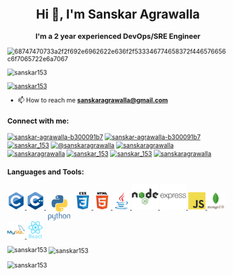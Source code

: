 <h1 align="center">Hi 👋, I'm Sanskar Agrawalla</h1>


<h3 align="center">I'm a 2 year experienced DevOps/SRE Engineer</h3>

![68747470733a2f2f692e6962622e636f2f533346774658372f446576656c6f7065722e6a7067](https://user-images.githubusercontent.com/79687388/117785880-9cac2a80-b262-11eb-839d-42695780db5b.jpg)



<p align="left"> <img src="https://komarev.com/ghpvc/?username=sanskar153&label=Profile%20views&color=0e75b6&style=flat" alt="sanskar153" /> </p>

<p align="left"> <a href="https://github.com/ryo-ma/github-profile-trophy"><img src="https://github-profile-trophy.vercel.app/?username=sanskar153" alt="sanskar153" /></a> </p>

- 📫 How to reach me **sanskaragrawalla@gmail.com** 

<h3 align="left">Connect with me:</h3>
<p align="left">
  <a href="https://sanskarportfolio.netlify.app/" target="blank"><img align="center" src="https://img.icons8.com/ios-filled/100/000000/resume-website.png"
    alt="sanskar-agrawalla-b300091b7" height="60" width="50" /></a>
<a href="https://linkedin.com/in/sanskar-agrawalla-b300091b7" target="blank"><img align="center" src="https://cdn.jsdelivr.net/npm/simple-icons@3.1.0/icons/linkedin.svg"  alt="sanskar-agrawalla-b300091b7" height="50" width="60" /></a>
<a href="https://instagram.com/sanskar_153" target="blank"><img align="center" src="https://cdn.jsdelivr.net/npm/simple-icons@3.1.0/icons/instagram.svg" alt="sanskar_153" height="50" width="60" /></a>
  <a href="https://www.hackerearth.com/@sanskaragrawalla" target="blank"><img align="center" src="https://cdn.jsdelivr.net/npm/simple-icons@3.1.0/icons/hackerearth.svg" alt="@sanskaragrawalla" height="50" width="60" /></a>
  <a href="https://www.hackerrank.com/sanskaragrawalla" target="blank"><img align="center" src="https://cdn.jsdelivr.net/npm/simple-icons@3.1.0/icons/hackerrank.svg" alt="sanskaragrawalla" height="50" width="60" /></a>
  <a href="https://auth.geeksforgeeks.org/user/sanskaragrawalla/practice/" target="blank"><img align="center" src="https://cdn.jsdelivr.net/npm/simple-icons@3.1.0/icons/geeksforgeeks.svg" alt="sanskaragrawalla" height="50" width="60" /></a>
  <a href="https://www.leetcode.com/sanskar_153" target="blank"><img align="center" src="https://cdn.jsdelivr.net/npm/simple-icons@3.1.0/icons/leetcode.svg" alt="sanskar_153" height="50" width="60" /></a>
<a href="https://www.codechef.com/users/sanskar_153" target="blank"><img align="center" src="https://cdn.jsdelivr.net/npm/simple-icons@3.1.0/icons/codechef.svg" alt="sanskar_153" height="50" width="60" /></a>
  <a href="https://codepen.io/sanskaragrawalla" target="blank"><img align="center" src="https://cdn.jsdelivr.net/npm/simple-icons@3.1.0/icons/codepen.svg" alt="sanskaragrawalla" height="50" width="60" /></a>
  </a>

</p>

<h3 align="left">Languages and Tools:</h3>
<p align="left">  <a href="https://www.cprogramming.com/" target="_blank"> <img src="https://raw.githubusercontent.com/devicons/devicon/master/icons/c/c-original.svg" alt="c" width="40" height="40"/> </a> <a href="https://www.w3schools.com/cpp/" target="_blank"> <img src="https://raw.githubusercontent.com/devicons/devicon/master/icons/cplusplus/cplusplus-original.svg" alt="cplusplus" width="40" height="40"/> </a> <a href="https://www.python.org/" target="blank"><img align="center" src="https://raw.githubusercontent.com/devicons/devicon/master/icons/python/python-original-wordmark.svg" alt="sanskaragrawalla" height="60" width="60" /></a> <a href="https://www.w3schools.com/css/" target="_blank"> <img src="https://raw.githubusercontent.com/devicons/devicon/master/icons/css3/css3-original-wordmark.svg" alt="css3" width="40" height="40"/> </a> <a href="https://www.w3.org/html/" target="_blank"> <img src="https://raw.githubusercontent.com/devicons/devicon/master/icons/html5/html5-original-wordmark.svg" alt="html5" width="40" height="40"/> </a> <a href="https://www.java.com" target="_blank"> <img src="https://raw.githubusercontent.com/devicons/devicon/master/icons/java/java-original.svg" alt="java" width="40" height="40"/> </a> <a href="https://nodejs.org/en/" target="_blank"> <img src="https://raw.githubusercontent.com/devicons/devicon/master/icons/nodejs/nodejs-original-wordmark.svg" alt="react" width="60" height="60"/> </a>
  <a href="https://expressjs.com/" target="_blank"> <img src="https://raw.githubusercontent.com/devicons/devicon/master/icons/express/express-original-wordmark.svg" alt="bootstrap" width="60" height="60"/> </a> <a href="https://developer.mozilla.org/en-US/docs/Web/JavaScript" target="_blank"> <img src="https://raw.githubusercontent.com/devicons/devicon/master/icons/javascript/javascript-original.svg" alt="javascript" width="40" height="40"/> </a> <a href="https://www.mongodb.com/" target="_blank"> <img src="https://raw.githubusercontent.com/devicons/devicon/master/icons/mongodb/mongodb-original-wordmark.svg" alt="mongodb" width="40" height="40"/> </a> <a href="https://www.mysql.com/" target="_blank"> <img src="https://raw.githubusercontent.com/devicons/devicon/master/icons/mysql/mysql-original-wordmark.svg" alt="mysql" width="40" height="40"/> </a> <a href="https://reactjs.org/" target="_blank"> <img src="https://raw.githubusercontent.com/devicons/devicon/master/icons/react/react-original-wordmark.svg" alt="react" width="40" height="40"/>  </a>
</p>

<p><img align="left" src="https://github-readme-stats.vercel.app/api/top-langs?username=sanskar153&show_icons=true&locale=en&layout=compact" alt="sanskar153" /></p>

<p>&nbsp;<img align="center" src="https://github-readme-stats.vercel.app/api?username=sanskar153&show_icons=true&locale=en" alt="sanskar153" /></p>

<p><img align="center" src="https://github-readme-streak-stats.herokuapp.com/?user=sanskar153&" alt="sanskar153" />  </p>




<!---
sanskar153/sanskar153 is a ✨ special ✨ repository because its `README.md` (this file) appears on your GitHub profile.
You can click the Preview link to take a look at your changes.
--->

